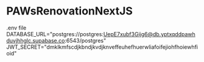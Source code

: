# PAWsRenovationNextJS

.env file
DATABASE_URL="postgres://postgres:UepE7xubf3Gijg6@db.yptxqddpawhduvjhhglc.supabase.co:6543/postgres"
JWT_SECRET="dmklkmfscdjkbndjkvdjknveffeuhefhuerwliafoifejiohfhoiewhfioid"

